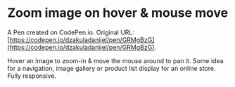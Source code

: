 # Zoom image on hover & mouse move

A Pen created on CodePen.io. Original URL: [https://codepen.io/dzakuladanijel/pen/GRMgBzG](https://codepen.io/dzakuladanijel/pen/GRMgBzG).

Hover an image to zoom-in & move the mouse around to pan it. Some idea for a navigation, image gallery or product list display for an online store. Fully responsive. 